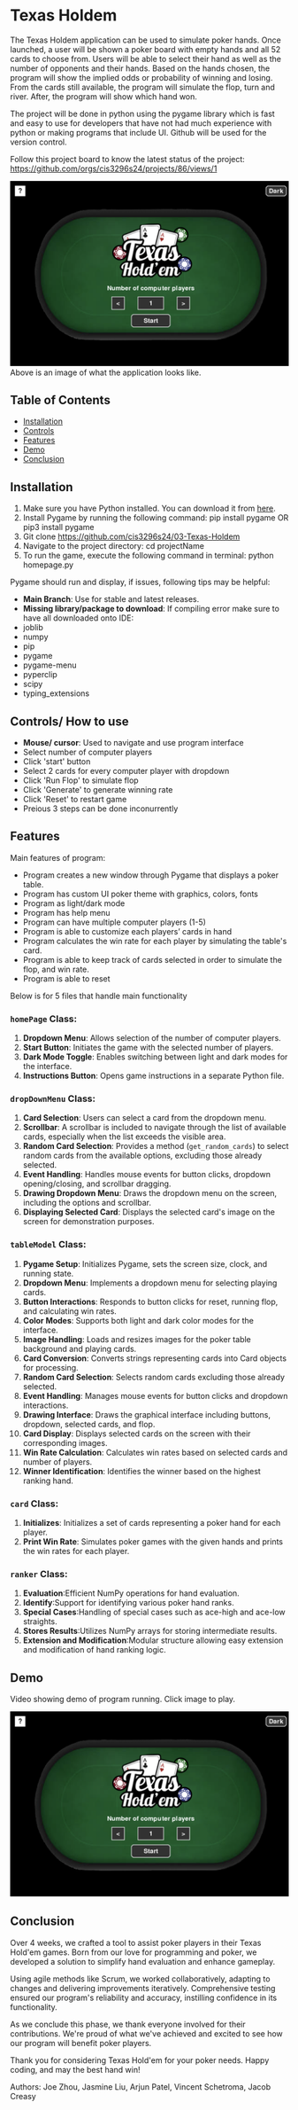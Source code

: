 # Texas Holdem 
The Texas Holdem application can be used to simulate poker hands. 
Once launched, a user will be shown a poker board with empty hands and all 52 cards to choose from.
Users will be able to select their hand as well as the number of opponents and their hands. 
Based on the hands chosen, the program will show the implied odds or probability of winning and losing.
From the cards still available, the program will simulate the flop, turn and river.
After, the program will show which hand won.

The project will be done in python using the pygame library which is fast and easy to use for developers that have not had much experience with python or making programs that include UI. Github will be used for the version control.

Follow this project board to know the latest status of the project: https://github.com/orgs/cis3296s24/projects/86/views/1

![This is a screenshot.](menu.png)
Above is an image of what the application looks like.

## Table of Contents

- [Installation](#installation)
- [Controls](#controls)
- [Features](#features)
- [Demo](#demo)
- [Conclusion](#conclusion)

## Installation

1. Make sure you have Python installed. You can download it from [here](https://www.python.org/downloads/).
2. Install Pygame by running the following command: pip install pygame OR pip3 install pygame
3. Git clone https://github.com/cis3296s24/03-Texas-Holdem
4. Navigate to the project directory: cd projectName
5. To run the game, execute the following command in terminal: python homepage.py

Pygame should run and display, if issues, following tips may be helpful:
- **Main Branch**: Use for stable and latest releases.
- **Missing library/package to download**: If compiling error make sure to have all downloaded onto IDE: 
- joblib
- numpy
- pip
- pygame
- pygame-menu
- pyperclip
- scipy
- typing_extensions

## Controls/ How to use

- **Mouse/ cursor**: Used to navigate and use program interface
- Select number of computer players
- Click 'start' button
- Select 2 cards for every computer player with dropdown
- Click 'Run Flop' to simulate flop
- Click 'Generate' to generate winning rate
- Click 'Reset' to restart game
- Preious 3 steps can be done inconurrently 

## Features

Main features of program:
- Program creates a new window through Pygame that displays a poker table.
- Program has custom UI poker theme with graphics, colors, fonts
- Program as light/dark mode
- Program has help menu
- Program can have multiple computer players (1-5)
- Program is able to customize each players’ cards in hand
- Program calculates the win rate for each player by simulating the table's card.
- Program is able to keep track of cards selected in order to simulate the flop, and win rate.
- Program is able to reset

Below is for 5 files that handle main functionality 

### `homePage` Class:
1. **Dropdown Menu**: Allows selection of the number of computer players.
2. **Start Button**: Initiates the game with the selected number of players.
3. **Dark Mode Toggle**: Enables switching between light and dark modes for the interface.
4. **Instructions Button**: Opens game instructions in a separate Python file.

### `dropDownMenu` Class:
1. **Card Selection**: Users can select a card from the dropdown menu.
2. **Scrollbar**: A scrollbar is included to navigate through the list of available cards, especially when the list exceeds the visible area.
3. **Random Card Selection**: Provides a method (`get_random_cards`) to select random cards from the available options, excluding those already selected.
4. **Event Handling**: Handles mouse events for button clicks, dropdown opening/closing, and scrollbar dragging.
5. **Drawing Dropdown Menu**: Draws the dropdown menu on the screen, including the options and scrollbar.
6. **Displaying Selected Card**: Displays the selected card's image on the screen for demonstration purposes.

### `tableModel` Class:
1. **Pygame Setup**: Initializes Pygame, sets the screen size, clock, and running state.
2. **Dropdown Menu**: Implements a dropdown menu for selecting playing cards.
3. **Button Interactions**: Responds to button clicks for reset, running flop, and calculating win rates.
4. **Color Modes**: Supports both light and dark color modes for the interface.
5. **Image Handling**: Loads and resizes images for the poker table background and playing cards.
6. **Card Conversion**: Converts strings representing cards into Card objects for processing.
7. **Random Card Selection**: Selects random cards excluding those already selected.
8. **Event Handling**: Manages mouse events for button clicks and dropdown interactions.
9. **Drawing Interface**: Draws the graphical interface including buttons, dropdown, selected cards, and flop.
10. **Card Display**: Displays selected cards on the screen with their corresponding images.
11. **Win Rate Calculation**: Calculates win rates based on selected cards and number of players.
12. **Winner Identification**: Identifies the winner based on the highest ranking hand.

### `card` Class:
1. **Initializes**: Initializes a set of cards representing a poker hand for each player.
2. **Print Win Rate**: Simulates poker games with the given hands and prints the win rates for each player.

### `ranker` Class:
1. **Evaluation**:Efficient NumPy operations for hand evaluation.
2. **Identify**:Support for identifying various poker hand ranks.
3. **Special Cases**:Handling of special cases such as ace-high and ace-low straights.
4. **Stores Results**:Utilizes NumPy arrays for storing intermediate results.
5. **Extension and Modification**:Modular structure allowing easy extension and modification of hand ranking logic.

## Demo
Video showing demo of program running. Click image to play.

[![Demo Video](menu.png)](https://tuprd-my.sharepoint.com/:v:/g/personal/tuk22438_temple_edu/Ef1JieGpBZhHgUfc0a57buABHyCkQnFkoF4vgSsqL1G2Dg?nav=eyJyZWZlcnJhbEluZm8iOnsicmVmZXJyYWxBcHAiOiJPbmVEcml2ZUZvckJ1c2luZXNzIiwicmVmZXJyYWxBcHBQbGF0Zm9ybSI6IldlYiIsInJlZmVycmFsTW9kZSI6InZpZXciLCJyZWZlcnJhbFZpZXciOiJNeUZpbGVzTGlua0NvcHkifX0&e=64N6wo)


## Conclusion
Over 4 weeks, we crafted a tool to assist poker players in their Texas Hold'em games. Born from our love for programming and poker, we developed a solution to simplify hand evaluation and enhance gameplay.

Using agile methods like Scrum, we worked collaboratively, adapting to changes and delivering improvements iteratively. Comprehensive testing ensured our program's reliability and accuracy, instilling confidence in its functionality.

As we conclude this phase, we thank everyone involved for their contributions. We're proud of what we've achieved and excited to see how our program will benefit poker players.

Thank you for considering Texas Hold'em for your poker needs. Happy coding, and may the best hand win!

Authors: Joe Zhou, Jasmine Liu, Arjun Patel, Vincent Schetroma, Jacob Creasy
